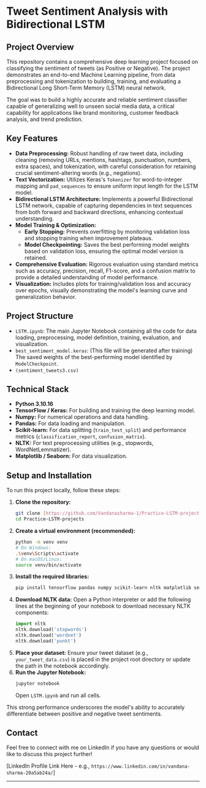 # Tweet Sentiment Analysis with Bidirectional LSTM

## Project Overview

This repository contains a comprehensive deep learning project focused on classifying the sentiment of tweets (as Positive or Negative). The project demonstrates an end-to-end Machine Learning pipeline, from data preprocessing and tokenization to building, training, and evaluating a Bidirectional Long Short-Term Memory (LSTM) neural network.

The goal was to build a highly accurate and reliable sentiment classifier capable of generalizing well to unseen social media data, a critical capability for applications like brand monitoring, customer feedback analysis, and trend prediction.

## Key Features

* **Data Preprocessing:** Robust handling of raw tweet data, including cleaning (removing URLs, mentions, hashtags, punctuation, numbers, extra spaces), and tokenization, with careful consideration for retaining crucial sentiment-altering words (e.g., negations).
* **Text Vectorization:** Utilizes Keras's `Tokenizer` for word-to-integer mapping and `pad_sequences` to ensure uniform input length for the LSTM model.
* **Bidirectional LSTM Architecture:** Implements a powerful Bidirectional LSTM network, capable of capturing dependencies in text sequences from both forward and backward directions, enhancing contextual understanding.
* **Model Training & Optimization:**
    * **Early Stopping:** Prevents overfitting by monitoring validation loss and stopping training when improvement plateaus.
    * **Model Checkpointing:** Saves the best performing model weights based on validation loss, ensuring the optimal model version is retained.
* **Comprehensive Evaluation:** Rigorous evaluation using standard metrics such as accuracy, precision, recall, F1-score, and a confusion matrix to provide a detailed understanding of model performance.
* **Visualization:** Includes plots for training/validation loss and accuracy over epochs, visually demonstrating the model's learning curve and generalization behavior.

## Project Structure

* `LSTM.ipynb`: The main Jupyter Notebook containing all the code for data loading, preprocessing, model definition, training, evaluation, and visualization.
* `best_sentiment_model.keras`: (This file will be generated after training) The saved weights of the best-performing model identified by `ModelCheckpoint`.
* `(sentiment_tweets3.csv)`

## Technical Stack

* **Python 3.10.16**
* **TensorFlow / Keras:** For building and training the deep learning model.
* **Numpy:** For numerical operations and data handling.
* **Pandas:** For data loading and manipulation.
* **Scikit-learn:** For data splitting (`train_test_split`) and performance metrics (`classification_report`, `confusion_matrix`).
* **NLTK:** For text preprocessing utilities (e.g., stopwords, WordNetLemmatizer).
* **Matplotlib / Seaborn:** For data visualization.

## Setup and Installation

To run this project locally, follow these steps:

1.  **Clone the repository:**
    ```bash
    git clone [https://github.com/Vandanasharma-1/Practice-LSTM-projects.git](https://github.com/Vandanasharma-1/Practice-LSTM-projects.git)
    cd Practice-LSTM-projects
    ```
2.  **Create a virtual environment (recommended):**
    ```bash
    python -m venv venv
    # On Windows:
    .\venv\Scripts\activate
    # On macOS/Linux:
    source venv/bin/activate
    ```
3.  **Install the required libraries:**
    ```bash
    pip install tensorflow pandas numpy scikit-learn nltk matplotlib seaborn
    ```
4.  **Download NLTK data:**
    Open a Python interpreter or add the following lines at the beginning of your notebook to download necessary NLTK components:
    ```python
    import nltk
    nltk.download('stopwords')
    nltk.download('wordnet')
    nltk.download('punkt')
    ```
5.  **Place your dataset:** Ensure your tweet dataset (e.g., `your_tweet_data.csv`) is placed in the project root directory or update the path in the notebook accordingly.
6.  **Run the Jupyter Notebook:**
    ```bash
    jupyter notebook
    ```
    Open `LSTM.ipynb` and run all cells.



This strong performance underscores the model's ability to accurately differentiate between positive and negative tweet sentiments.

## Contact

Feel free to connect with me on LinkedIn if you have any questions or would like to discuss this project further!

[LinkedIn Profile Link Here - e.g., `https://www.linkedin.com/in/vandana-sharma-20a5ab24a/`]

---
